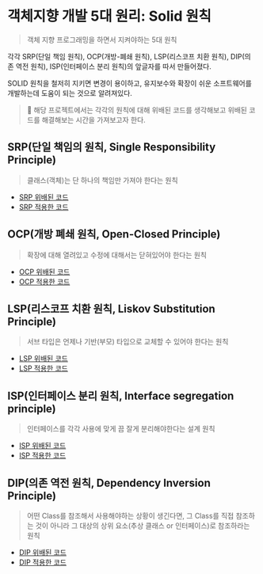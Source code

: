 # 객체지향 개발 5대 원리: Solid 원칙
> 객체 지향 프로그래밍을 하면서 지켜야하는 5대 원칙

각각 SRP(단일 책임 원칙), OCP(개방-폐쇄 원칙), LSP(리스코프 치환 원칙), DIP(의존 역전 원칙), ISP(인터페이스 분리 원칙)의 앞글자를 따서 만들어졌다. 

SOLID 원칙을 철저히 지키면 변경이 용이하고, 유지보수와 확장이 쉬운 소프트웨어를 개발하는데 도움이 되는 것으로 알려져있다.

> 🐣 해당 프로젝트에서는 각각의 원칙에 대해 위배된 코드를 생각해보고 위배된 코드를 해결해보는 시간을 가져보고자 한다.  

## SRP(단일 책임의 원칙, Single Responsibility Principle)
> 클래스(객체)는 단 하나의 책임만 가져야 한다는 원칙
- [SRP 위배된 코드](src/main/java/srp/before)
- [SRP 적용한 코드](src/main/java/srp/after)

## OCP(개방 폐쇄 원칙, Open-Closed Principle)
> 확장에 대해 열려있고 수정에 대해서는 닫혀있어야 한다는 원칙
- [OCP 위배된 코드]()
- [OCP 적용한 코드]()

## LSP(리스코프 치환 원칙, Liskov Substitution Principle)
> 서브 타입은 언제나 기반(부모) 타입으로 교체할 수 있어야 한다는 원칙
- [LSP 위배된 코드]()
- [LSP 적용한 코드]()

## ISP(인터페이스 분리 원칙, Interface segregation principle)
> 인터페이스를 각각 사용에 맞게 끔 잘게 분리해야한다는 설계 원칙
- [ISP 위배된 코드]()
- [ISP 적용한 코드]()

## DIP(의존 역전 원칙, Dependency Inversion Principle)
> 어떤 Class를 참조해서 사용해야하는 상황이 생긴다면, 그 Class를 직접 참조하는 것이 아니라 그 대상의 상위 요소(추상 클래스 or 인터페이스)로 참조하라는 원칙
- [DIP 위배된 코드]()
- [DIP 적용한 코드]()
